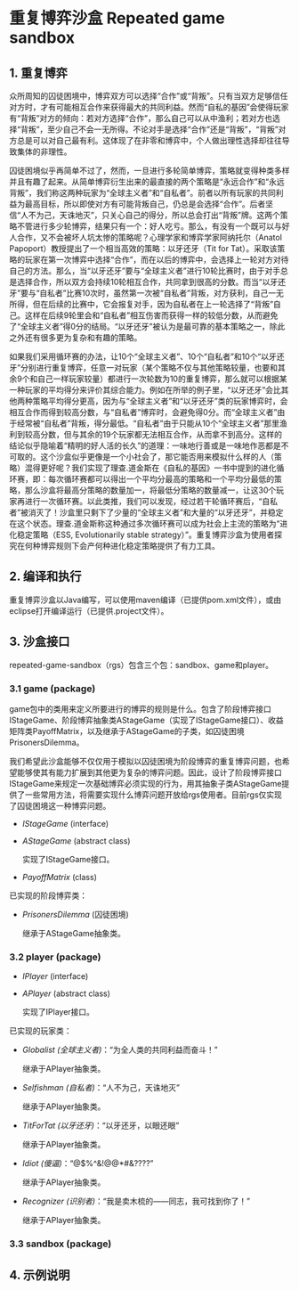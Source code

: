 # 重复博弈沙盒 Repeated game sandbox



## 1. 重复博弈
众所周知的囚徒困境中，博弈双方可以选择“合作”或“背叛”。只有当双方足够信任对方时，才有可能相互合作来获得最大的共同利益。然而“自私的基因”会使得玩家有“背叛”对方的倾向：若对方选择“合作”，那么自己可以从中渔利；若对方也选择“背叛”，至少自己不会一无所得。不论对手是选择“合作”还是“背叛”，“背叛”对方总是可以对自己最有利。这体现了在非零和博弈中，个人做出理性选择却往往导致集体的非理性。

囚徒困境似乎再简单不过了，然而，一旦进行多轮简单博弈，策略就变得种类多样并且有趣了起来。从简单博弈衍生出来的最直接的两个策略是“永远合作”和“永远背叛”，我们称这两种玩家为“全球主义者”和“自私者”。前者以所有玩家的共同利益为最高目标，所以即使对方有可能背叛自己，仍总是会选择“合作”。后者坚信“人不为己，天诛地灭”，只关心自己的得分，所以总会打出“背叛”牌。这两个策略不管进行多少轮博弈，结果只有一个：好人吃亏。那么，有没有一个既可以与好人合作，又不会被坏人坑太惨的策略呢？心理学家和博弈学家阿纳托尔（Anatol Papoport）教授提出了一个相当高效的策略：以牙还牙（Tit for Tat）。采取该策略的玩家在第一次博弈中选择“合作”，而在以后的博弈中，会选择上一轮对方对待自己的方法。那么，当“以牙还牙”要与“全球主义者”进行10轮比赛时，由于对手总是选择合作，所以双方会持续10轮相互合作，共同拿到很高的分数。而当“以牙还牙”要与“自私者”比赛10次时，虽然第一次被“自私者”背叛，对方获利，自己一无所得，但在后续的比赛中，它会报复对手，因为自私者在上一轮选择了“背叛”自己。这样在后续9轮里会和“自私者”相互伤害而获得一样的较低分数，从而避免了“全球主义者”得0分的结局。“以牙还牙”被认为是最可靠的基本策略之一，除此之外还有很多更为复杂和有趣的策略。

如果我们采用循环赛的办法，让10个“全球主义者”、10个“自私者”和10个“以牙还牙”分别进行重复博弈，任意一对玩家（某个策略不仅与其他策略较量，也要和其余9个和自己一样玩家较量）都进行一次轮数为10的重复博弈，那么就可以根据某一种玩家的平均得分来评价其综合能力。例如在所举的例子里，“以牙还牙”会比其他两种策略平均得分更高，因为与“全球主义者”和“以牙还牙”类的玩家博弈时，会相互合作而得到较高分数，与“自私者”博弈时，会避免得0分。而“全球主义者”由于经常被“自私者”背叛，得分最低。“自私者”由于只能从10个“全球主义者”那里渔利到较高分数，但与其余的19个玩家都无法相互合作，从而拿不到高分。这样的结论似乎隐喻着“精明的好人活的长久”的道理：一味地行善或是一味地作恶都是不可取的。这个沙盒似乎更像是一个小社会了，那它能否用来模拟什么样的人（策略）混得更好呢？我们实现了理查.道金斯在《自私的基因》一书中提到的进化循环赛，即：每次循环赛都可以得出一个平均分最高的策略和一个平均分最低的策略，那么沙盒将最高分策略的数量加一，将最低分策略的数量减一，让这30个玩家再进行一次循环赛。以此类推，我们可以发现，经过若干轮循环赛后，“自私者”被消灭了！沙盒里只剩下了少量的“全球主义者”和大量的“以牙还牙”，并稳定在这个状态。理查.道金斯称这种通过多次循环赛可以成为社会上主流的策略为“进化稳定策略（ESS, Evolutionarily stable strategy）”。重复博弈沙盒为使用者探究在何种博弈规则下会产何种进化稳定策略提供了有力工具。

## 2. 编译和执行

重复博弈沙盒以Java编写，可以使用maven编译（已提供pom.xml文件），或由eclipse打开编译运行（已提供.project文件）。

## 3. 沙盒接口

repeated-game-sandbox（rgs）包含三个包：sandbox、game和player。

### 3.1 game (package)

game包中的类用来定义所要进行的博弈的规则是什么。包含了阶段博弈接口IStageGame、阶段博弈抽象类AStageGame（实现了IStageGame接口）、收益矩阵类PayoffMatrix，以及继承于AStageGame的子类，如囚徒困境PrisonersDilemma。

我们希望此沙盒能够不仅仅用于模拟以囚徒困境为阶段博弈的重复博弈问题，也希望能够使其有能力扩展到其他更为复杂的博弈问题。因此，设计了阶段博弈接口IStageGame来规定一次基础博弈必须实现的行为，用其抽象子类AStageGame提供了一些常用方法，将需要实现什么博弈问题开放给rgs使用者。目前rgs仅实现了囚徒困境这一种博弈问题。

+ *IStageGame* (interface)

+ *AStageGame* (abstract class)

	实现了IStageGame接口。

+ *PayoffMatrix* (class)

已实现的阶段博弈类：

+ *PrisonersDilemma* (囚徒困境)

	继承于AStageGame抽象类。

### 3.2 player (package)

+ *IPlayer* (interface)

+ *APlayer* (abstract class)

	实现了IPlayer接口。

已实现的玩家类：

+ *Globalist (全球主义者)*：“为全人类的共同利益而奋斗！”

	继承于APlayer抽象类。

+ *Selfishman (自私者)*：“人不为己，天诛地灭”

	继承于APlayer抽象类。

+ *TitForTat (以牙还牙)*：“以牙还牙，以眼还眼”

	继承于APlayer抽象类。

+ *Idiot (傻逼)*：“@$%^&!@@*#&????”

	继承于APlayer抽象类。

+ *Recognizer (识别者)*：“我是卖木梳的——同志，我可找到你了！”

	继承于APlayer抽象类。

### 3.3 sandbox (package)

## 4. 示例说明

